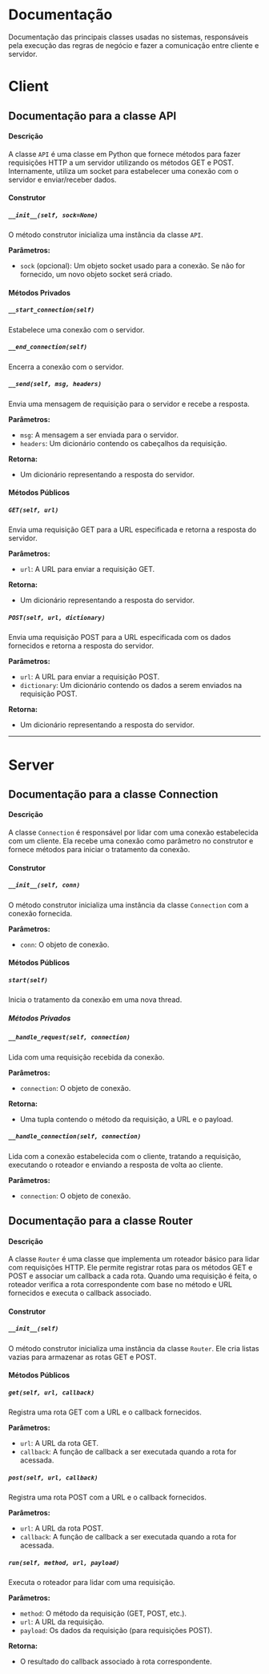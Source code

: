 # Documentação

Documentação das principais classes usadas no sistemas, responsáveis pela execução das regras de negócio e fazer a comunicação entre cliente e servidor.

# Client

##  Documentação para a classe API

####  Descrição
A classe `API` é uma classe em Python que fornece métodos para fazer requisições HTTP a um servidor utilizando os métodos GET e POST. Internamente, utiliza um socket para estabelecer uma conexão com o servidor e enviar/receber dados.

####  Construtor
#####  `__init__(self, sock=None)`
O método construtor inicializa uma instância da classe `API`.

**Parâmetros:**
- `sock` (opcional): Um objeto socket usado para a conexão. Se não for fornecido, um novo objeto socket será criado.

####  Métodos Privados
#####  `__start_connection(self)`
Estabelece uma conexão com o servidor.

#####  `__end_connection(self)`
Encerra a conexão com o servidor.

#####  `__send(self, msg, headers)`
Envia uma mensagem de requisição para o servidor e recebe a resposta.

**Parâmetros:**
- `msg`: A mensagem a ser enviada para o servidor.
- `headers`: Um dicionário contendo os cabeçalhos da requisição.

**Retorna:**
- Um dicionário representando a resposta do servidor.

####  Métodos Públicos
#####  `GET(self, url)`
Envia uma requisição GET para a URL especificada e retorna a resposta do servidor.

**Parâmetros:**
- `url`: A URL para enviar a requisição GET.

**Retorna:**
- Um dicionário representando a resposta do servidor.

#####  `POST(self, url, dictionary)`
Envia uma requisição POST para a URL especificada com os dados fornecidos e retorna a resposta do servidor.

**Parâmetros:**
- `url`: A URL para enviar a requisição POST.
- `dictionary`: Um dicionário contendo os dados a serem enviados na requisição POST.

**Retorna:**
- Um dicionário representando a resposta do servidor.

<hr />

# Server

## Documentação para a classe Connection

#### Descrição
A classe `Connection` é responsável por lidar com uma conexão estabelecida com um cliente. Ela recebe uma conexão como parâmetro no construtor e fornece métodos para iniciar o tratamento da conexão.

#### Construtor
##### `__init__(self, conn)`
O método construtor inicializa uma instância da classe `Connection` com a conexão fornecida.

**Parâmetros:**
- `conn`: O objeto de conexão.

#### Métodos Públicos
##### `start(self)`
Inicia o tratamento da conexão em uma nova thread.

##### Métodos Privados
##### `__handle_request(self, connection)`
Lida com uma requisição recebida da conexão.

**Parâmetros:**
- `connection`: O objeto de conexão.

**Retorna:**
- Uma tupla contendo o método da requisição, a URL e o payload.

##### `__handle_connection(self, connection)`
Lida com a conexão estabelecida com o cliente, tratando a requisição, executando o roteador e enviando a resposta de volta ao cliente.

**Parâmetros:**
- `connection`: O objeto de conexão.

## Documentação para a classe Router

#### Descrição
A classe `Router` é uma classe que implementa um roteador básico para lidar com requisições HTTP. Ele permite registrar rotas para os métodos GET e POST e associar um callback a cada rota. Quando uma requisição é feita, o roteador verifica a rota correspondente com base no método e URL fornecidos e executa o callback associado.

#### Construtor
##### `__init__(self)`
O método construtor inicializa uma instância da classe `Router`. Ele cria listas vazias para armazenar as rotas GET e POST.

#### Métodos Públicos
##### `get(self, url, callback)`
Registra uma rota GET com a URL e o callback fornecidos.

**Parâmetros:**
- `url`: A URL da rota GET.
- `callback`: A função de callback a ser executada quando a rota for acessada.

##### `post(self, url, callback)`
Registra uma rota POST com a URL e o callback fornecidos.

**Parâmetros:**
- `url`: A URL da rota POST.
- `callback`: A função de callback a ser executada quando a rota for acessada.

##### `run(self, method, url, payload)`
Executa o roteador para lidar com uma requisição.

**Parâmetros:**
- `method`: O método da requisição (GET, POST, etc.).
- `url`: A URL da requisição.
- `payload`: Os dados da requisição (para requisições POST).

**Retorna:**
- O resultado do callback associado à rota correspondente.

